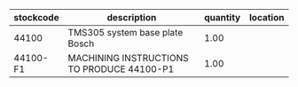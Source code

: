 |stockcode|description|quantity|location|
|---------|-----------|--------|--------|
|44100|TMS305 system base plate Bosch|1.00||
|44100-F1|MACHINING INSTRUCTIONS TO PRODUCE 44100-P1|1.00||
